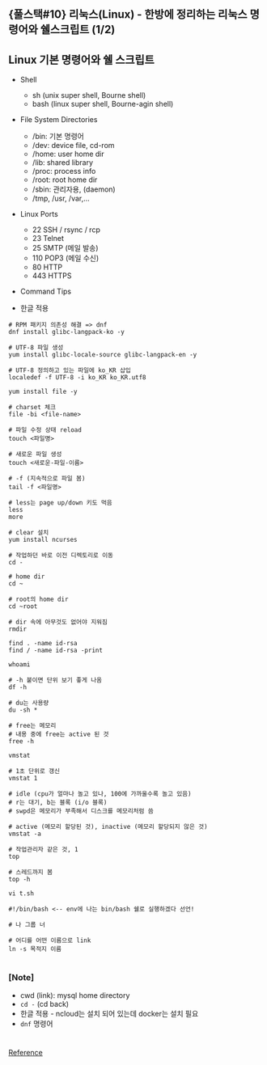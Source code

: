 ## {풀스택#10} 리눅스(Linux) - 한방에 정리하는 리눅스 명령어와 쉘스크립트 (1/2)

## **Linux 기본 명령어와 쉘 스크립트**

- Shell
  - sh (unix super shell, Bourne shell)
  - bash (linux super shell, Bourne-agin shell)
- File System Directories

  - /bin: 기본 명령어
  - /dev: device file, cd-rom
  - /home: user home dir
  - /lib: shared library
  - /proc: process info
  - /root: root home dir
  - /sbin: 관리자용, (daemon)
  - /tmp, /usr, /var,...

- Linux Ports

  - 22 SSH / rsync / rcp
  - 23 Telnet
  - 25 SMTP (메일 발송)
  - 110 POP3 (메일 수신)
  - 80 HTTP
  - 443 HTTPS

- Command Tips

- 한글 적용

```
# RPM 패키지 의존성 해결 => dnf
dnf install glibc-langpack-ko -y

# UTF-8 파일 생성
yum install glibc-locale-source glibc-langpack-en -y

# UTF-8 정의하고 있는 파일에 ko_KR 삽입
localedef -f UTF-8 -i ko_KR ko_KR.utf8

yum install file -y

# charset 체크
file -bi <file-name>
```

```
# 파일 수정 상태 reload
touch <파일명>

# 새로운 파일 생성
touch <새로운-파일-이름>

# -f (지속적으로 파일 봄)
tail -f <파일명>

# less는 page up/down 키도 먹음
less
more

# clear 설치
yum install ncurses

# 작업하던 바로 이전 디렉토리로 이동
cd -

# home dir
cd ~

# root의 home dir
cd ~root

# dir 속에 아무것도 없어야 지워짐
rmdir

find . -name id-rsa
find / -name id-rsa -print

whoami

# -h 붙이면 단위 보기 좋게 나옴
df -h

# du는 사용량
du -sh *

# free는 메모리
# 내용 중에 free는 active 된 것
free -h

vmstat

# 1초 단위로 갱신
vmstat 1

# idle (cpu가 얼마나 놀고 있나, 100에 가까울수록 놀고 있음)
# r는 대기, b는 블록 (i/o 블록)
# swpd은 메모리가 부족해서 디스크를 메모리처럼 씀

# active (메모리 할당된 것), inactive (메모리 할당되지 않은 것)
vmstat -a

# 작업관리자 같은 것, 1
top

# 스레드까지 봄
top -h

vi t.sh

#!/bin/bash <-- env에 나는 bin/bash 쉘로 실행하겠다 선언!

# 나 그룹 너

# 어디를 어떤 이름으로 link
ln -s 목적지 이름
```

#

### [Note]

- cwd (link): mysql home directory
- `cd -` (cd back)
- 한글 적용 - ncloud는 설치 되어 있는데 docker는 설치 필요
- `dnf` 명령어

#

[Reference](https://www.youtube.com/watch?v=ca9e1BDAKsc&list=PLEOnZ6GeucBVj0V5JFQx_6XBbZrrynzMh&index=19)

